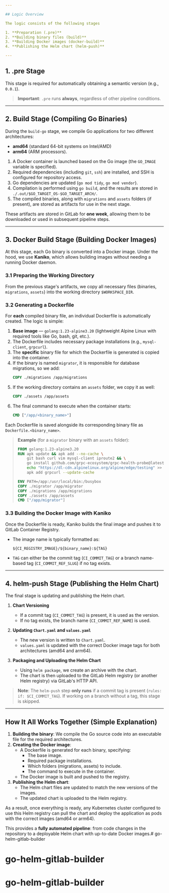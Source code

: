 ```yaml
---

## Logic Overview

The logic consists of the following stages

1. **Preparation (.pre)**  
2. **Building binary files (build)**  
3. **Building Docker images (docker-build)**  
4. **Publishing the Helm chart (helm-push)**  

---
```


## 1. .pre Stage
This stage is required for automatically obtaining a semantic version (e.g., `0.0.1`).

> **Important**: `.pre` runs **always**, regardless of other pipeline conditions.

---

## 2. Build Stage (Compiling Go Binaries)
During the `build-go` stage, we compile Go applications for two different architectures:  
- **amd64** (standard 64-bit systems on Intel/AMD)  
- **arm64** (ARM processors).  

1. A Docker container is launched based on the Go image (the `GO_IMAGE` variable is specified).
2. Required dependencies (including `git`, `ssh`) are installed, and SSH is configured for repository access.
3. Go dependencies are updated (`go mod tidy`, `go mod vendor`).
4. Compilation is performed using `go build`, and the results are stored in `./.out/$GO_TARGET_OS-$GO_TARGET_ARCH/`.
5. The compiled binaries, along with `migrations` and `assets` folders (if present), are stored as artifacts for use in the next stage.

These artifacts are stored in GitLab for **one week**, allowing them to be downloaded or used in subsequent pipeline steps.

---

## 3. Docker Build Stage (Building Docker Images)
At this stage, each Go binary is converted into a Docker image. Under the hood, we use **Kaniko**, which allows building images without needing a running Docker daemon.

### 3.1 Preparing the Working Directory
From the previous stage's artifacts, we copy all necessary files (binaries, `migrations`, `assets`) into the working directory `$WORKSPACE_DIR`.

### 3.2 Generating a Dockerfile
For **each** compiled binary file, an individual Dockerfile is automatically created. The logic is simple:

1. **Base image** — `golang:1.23-alpine3.20` (lightweight Alpine Linux with required tools like Go, bash, git, etc.).
2. The Dockerfile includes necessary package installations (e.g., `mysql-client`, `grpcurl`).
3. The **specific** binary file for which the Dockerfile is generated is copied into the container.
4. If the binary is named `migrator`, it is responsible for database migrations, so we add:
   ```dockerfile
   COPY ./migrations /app/migrations
   ```
5. If the working directory contains an `assets` folder, we copy it as well:
   ```dockerfile
   COPY ./assets /app/assets
   ```
6. The final command to execute when the container starts:
   ```dockerfile
   CMD ["/app/<binary_name>"]
   ```
Each Dockerfile is saved alongside its corresponding binary file as `Dockerfile.<binary_name>`.

> **Example** (for a `migrator` binary with an `assets` folder):
> ```dockerfile
> FROM golang:1.23-alpine3.20
> RUN apk update && apk add --no-cache \
>     git bash curl vim mysql-client iproute2 && \
>     go install github.com/grpc-ecosystem/grpc-health-probe@latest && \
>     echo "https://dl-cdn.alpinelinux.org/alpine/edge/testing" >> /etc/apk/repositories && \
>     apk add grpcurl --update-cache
> 
> ENV PATH=/app:/usr/local/bin:/busybox
> COPY ./migrator /app/migrator
> COPY ./migrations /app/migrations
> COPY ./assets /app/assets
> CMD ["/app/migrator"]
> ```

### 3.3 Building the Docker Image with Kaniko
Once the Dockerfile is ready, Kaniko builds the final image and pushes it to GitLab Container Registry.

- The image name is typically formatted as:
  ```
  ${CI_REGISTRY_IMAGE}/${binary_name}:${TAG}
  ```
- `TAG` can either be the commit tag (`CI_COMMIT_TAG`) or a branch name-based tag (`CI_COMMIT_REF_SLUG`) if no tag exists.

---

## 4. helm-push Stage (Publishing the Helm Chart)
The final stage is updating and publishing the Helm chart.

1. **Chart Versioning**  
   - If a commit tag (`CI_COMMIT_TAG`) is present, it is used as the version.  
   - If no tag exists, the branch name (`CI_COMMIT_REF_NAME`) is used.

2. **Updating `Chart.yaml` and `values.yaml`**  
   - The new version is written to `Chart.yaml`.  
   - `values.yaml` is updated with the correct Docker image tags for both architectures (amd64 and arm64).

3. **Packaging and Uploading the Helm Chart**  
   - Using `helm package`, we create an archive with the chart.  
   - The chart is then uploaded to the GitLab Helm registry (or another Helm registry) via GitLab's HTTP API.

> **Note**: The `helm-push` step **only runs** if a commit tag is present (`rules: if: $CI_COMMIT_TAG`). If working on a branch without a tag, this stage is skipped.

---

## How It All Works Together (Simple Explanation)
1. **Building the binary**: We compile the Go source code into an executable file for the required architectures.
2. **Creating the Docker image**:  
   - A Dockerfile is generated for each binary, specifying:
     - The base image.
     - Required package installations.
     - Which folders (migrations, assets) to include.
     - The command to execute in the container.  
   - The Docker image is built and pushed to the registry.
3. **Publishing the Helm chart**:  
   - The Helm chart files are updated to match the new versions of the images.
   - The updated chart is uploaded to the Helm registry.

As a result, once everything is ready, any Kubernetes cluster configured to use this Helm registry can pull the chart and deploy the application as pods with the correct images (amd64 or arm64).

This provides a **fully automated pipeline**: from code changes in the repository to a deployable Helm chart with up-to-date Docker images.# go-helm-gitlab-builder
# go-helm-gitlab-builder
# go-helm-gitlab-builder
